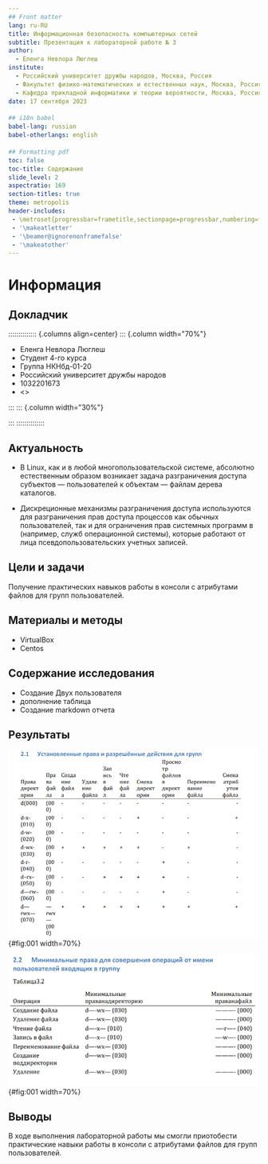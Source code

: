 ```yaml
---
## Front matter
lang: ru-RU
title: Информационная безопасность компьютерных сетей
subtitle: Презентация к лабораторной работе № 3
author:
  - Еленга Невлора Люглеш
institute:
  - Российский университет дружбы народов, Москва, Россия
  - Факультет физико-математических и естественных наук, Москва, Россия
  - Кафедра прикладной информатики и теории вероятности, Москва, Россия
date: 17 сентября 2023

## i18n babel
babel-lang: russian
babel-otherlangs: english

## Formatting pdf
toc: false
toc-title: Содержание
slide_level: 2
aspectratio: 169
section-titles: true
theme: metropolis
header-includes:
 - \metroset{progressbar=frametitle,sectionpage=progressbar,numbering=fraction}
 - '\makeatletter'
 - '\beamer@ignorenonframefalse'
 - '\makeatother'
---
```


# Информация

## Докладчик

:::::::::::::: {.columns align=center}
::: {.column width="70%"}

  * Еленга Невлора Люглеш
  * Студент 4-го курса
  * Группа НКНбд-01-20
  * Российский университет дружбы народов
  * 1032201673
  * <>

:::
::: {.column width="30%"}

:::
::::::::::::::

## Актуальность

  - В Linux, как и в любой многопользовательской системе, абсолютно естественным образом возникает задача разграничения доступа субъектов — пользователей к объектам — файлам дерева каталогов.
 
 - Дискреционные механизмы разграничения доступа используются для разграничения прав доступа процессов как обычных пользователей, так и для ограничения прав системных программ в (например, служб операционной системы), которые работают от лица псевдопользовательских учетных записей.   

## Цели и задачи

 Получение практических навыков работы в консоли с атрибутами файлов для групп пользователей.
   

## Материалы и методы

- VirtualBox 
- Centos   


## Содержание исследования

- Создание Двух пользователя 
- дополнение таблица    
- Создание markdown отчета    

## Результаты

![Рис. 1.12.](image/infoseclab3-14.png){#fig:001 width=70%}

![Рис. 1.13.](image/infoseclab3-15.png){#fig:001 width=70%}



## Выводы

 В ходе выполнения лабораторной работы мы смогли приотобести практические навыки работы в консоли с атрибутами файлов для групп пользователей.
  

 






